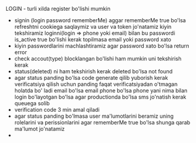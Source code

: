 LOGIN - turli xilda register bo'lishi mumkin
  - signin (login password rememberMe) aggar rememberMe true bo'lsa refreshtni cookiega saqlaymiz va user va token jo'natamiz
    kiyin tekshiramiz loginni(login => phone yoki email) bilan bu passwordi is_active true bo'lishi kerak
    topilmasa email yoki password xato
  - kiyin passwordlarini machlashtiramiz agar password xato bo'lsa return error
  - check accout(type) blocklangan bo'lishi ham mumkin uni tekshirish kerak
  - status(deleted) ni ham tekshirish kerak deleted bo'lsa not found
  - agar status panding bo'lsa code generate qilib yuborish kerak verificatsiya qilish uchun panding faqat verificatsiyadan o'tmagan holatda bo'
    ladi email bo'lsa email phone bo'lsa phone yani nima bilan login bo'layotgan bo'lsa agar productionda bo'lsa sms jo'natish kerak queuega solib
  - verification code 3 min amal qiladi
  - agar status panding bo'lmasa user ma'lumotlarini beramiz uning rolelarini va perissionlarini agar rememberMe true bo'lsa shunga qarab ma'lumot jo'natamiz
  - 
